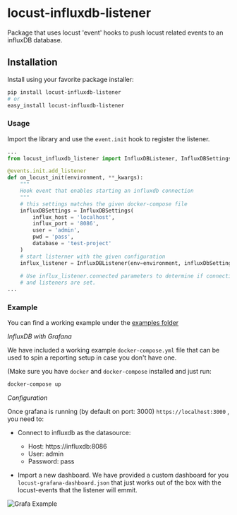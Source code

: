 # locust-influxdb-listener

Package that uses locust 'event' hooks to push locust related events to an influxDB database.

## Installation

Install using your favorite package installer:

```bash
pip install locust-influxdb-listener
# or
easy_install locust-influxdb-listener
```


### Usage

Import the library and use the `event.init` hook to register the listener.

```python
...
from locust_influxdb_listener import InfluxDBListener, InfluxDBSettings

@events.init.add_listener
def on_locust_init(environment, **_kwargs):
    """
    Hook event that enables starting an influxdb connection
    """
    # this settings matches the given docker-compose file
    influxDBSettings = InfluxDBSettings(
        influx_host = 'localhost',
        influx_port = '8086',
        user = 'admin',
        pwd = 'pass',
        database = 'test-project'
    )
    # start listerner with the given configuration
    influx_listener = InfluxDBListener(env=environment, influxDbSettings=influxDBSettings)
    
    # Use influx_listener.connected parameters to determine if connection is made 
    # and listeners are set. 
...
```

### Example

You can find a working example under the [examples folder](https://github.com/hoodoo-digital/locust-influxdb-listener/blob/main/example)

*InfluxDB with Grafana*

We have included a working example `docker-compose.yml` file that can be used to spin a reporting setup in case you don't have one.

(Make sure you have `docker` and `docker-compose` installed and just run:

```bash
docker-compose up
```

*Configuration*

Once grafana is running (by default on port: 3000) `https://localhost:3000` , you need to:

* Connect to influxdb as the datasource:
  * Host: https://influxdb:8086
  * User: admin
  * Password: pass

* Import a new dashboard. We have provided a custom dashboard for you `locust-grafana-dashboard.json` that just works out of the box with the locust-events that the listener will emmit.

![Grafa Example](https://i.ibb.co/p2kbzZk/grafana.png)
